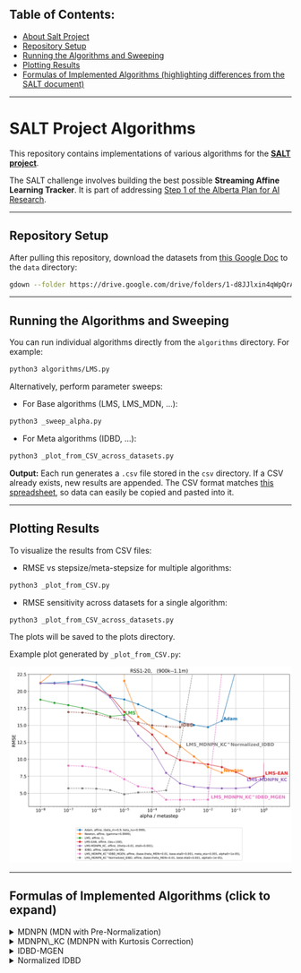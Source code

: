 ## Table of Contents:
- [About Salt Project](#SALT-Project-Algorithms)
- [Repository Setup](#Repository-Setup)
- [Running the Algorithms and Sweeping](#running-the-algorithms-and-sweeping)
- [Plotting Results](#plotting-results)
- [Formulas of Implemented Algorithms (highlighting differences from the SALT document)](Formulas-of-Implemented-Algorithms-click-to-expand)


---

# SALT Project Algorithms

This repository contains implementations of various algorithms for the [**SALT project**](https://docs.google.com/document/d/1KZBKbQktjUjvgLIRfyn2fzGtWp81Eqwl2963F2MLE7Y/edit?tab=t.0).

The SALT challenge involves building the best possible **Streaming Affine Learning Tracker**. It is part of addressing [Step 1 of the Alberta Plan for AI Research](https://arxiv.org/abs/2208.11173).

---

## Repository Setup

After pulling this repository, download the datasets from [this Google Doc](https://drive.google.com/drive/folders/1-d8JJlxin4qWpQrAzXgs17ndkR8Gil_m) to the `data` directory:

```bash
gdown --folder https://drive.google.com/drive/folders/1-d8JJlxin4qWpQrAzXgs17ndkR8Gil_m
```

---

## Running the Algorithms and Sweeping

You can run individual algorithms directly from the `algorithms` directory. For example:

```bash
python3 algorithms/LMS.py
```

Alternatively, perform parameter sweeps:

* For Base algorithms (LMS, LMS\_MDN, ...):

```bash
python3 _sweep_alpha.py
```

* For Meta algorithms (IDBD, ...):

```bash
python3 _plot_from_CSV_across_datasets.py
```

**Output:**
Each run generates a `.csv` file stored in the `csv` directory. If a CSV already exists, new results are appended. The CSV format matches [this spreadsheet](https://docs.google.com/spreadsheets/d/155wYlRmVx0_XWc1zFJ_27yvlj-ahH2hPaErBdlGTWIc/edit?gid=907851754#gid=907851754), so data can easily be copied and pasted into it.

---

## Plotting Results

To visualize the results from CSV files:

* RMSE vs stepsize/meta-stepsize for multiple algorithms:

```bash
python3 _plot_from_CSV.py
```

* RMSE sensitivity across datasets for a single algorithm:

```bash
python3 _plot_from_CSV_across_datasets.py
```

The plots will be saved to the plots directory.

Example plot generated by `_plot_from_CSV.py`:

![Plot](plots/RSS1.png)

---

## Formulas of Implemented Algorithms (click to expand)

<details>
<summary>MDNPN (MDN with Pre-Normalization)</summary>

## Pseudocode 
![MDNPN](formulas/MDNPN/MDNPN.png)
</details>

<details>
<summary>MDNPN\_KC (MDNPN with Kurtosis Correction)</summary>

## Pseudocode 
![MDNPN_KC](formulas/MDNPN_KC/MDNPN_KC.png)
</details>

<details>
<summary>IDBD-MGEN</summary>

## Pseudocode 
![IDBD-MGEN](formulas/IDBD_MGEN/IDBD_MGEN.png)
</details>

<details>
<summary>Normalized IDBD</summary>

### Pseudocode 
![Normalized IDBD](formulas/Normalized_IDBD/Normalized_IDBD.png)
</details>

